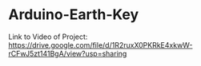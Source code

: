 # Arduino-Earth-Key
Link to Video of Project: https://drive.google.com/file/d/1R2ruxX0PKRkE4xkwW-rCFwJ5zt141BgA/view?usp=sharing
